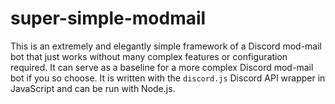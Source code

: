 # super-simple-modmail
This is an extremely and elegantly simple framework of a Discord mod-mail bot that just works without many complex features or configuration required. It can serve as a baseline for a more complex Discord mod-mail bot if you so choose. It is written with the `discord.js` Discord API wrapper in JavaScript and can be run with Node.js.
